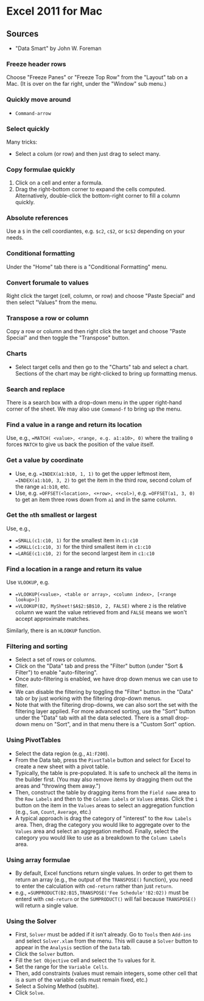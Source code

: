 
# Excel 2011 for Mac

## Sources

* "Data Smart" by John W. Foreman

### Freeze header rows

Choose "Freeze Panes" or "Freeze Top Row" from the "Layout" tab on a Mac. (It is
over on the far right, under the "Window" sub menu.)

### Quickly move around

* `Command-arrow`

### Select quickly

Many tricks:

* Select a colum (or row) and then just drag to select many.

### Copy formulae quickly

1. Click on a cell and enter a formula.
2. Drag the right-bottom corner to expand the cells computed. Alternatively, double-click
the bottom-right corner to fill a column quickly.

### Absolute references

Use a `$` in the cell coordiantes, e.g. `$c2`, `c$2`, or `$c$2` depending on your needs.

### Conditional formatting

Under the "Home" tab there is a "Conditional Formatting" menu.

### Convert forumale to values

Right click the target (cell, column, or row) and choose "Paste Special" and then select
"Values" from the menu.

### Transpose a row or column

Copy a row or column and then right click the target and choose "Paste Special" and then 
toggle the "Transpose" button.

### Charts

* Select target cells and then go to the "Charts" tab and select a chart. Sections of the
chart may be right-clicked to bring up formatting menus.

### Search and replace 

There is a search box with a drop-down menu in the upper right-hand corner of the
sheet. We may also use `Command-f` to bring up the menu.

### Find a value in a range and return its location

Use, e.g., `=MATCH( <value>, <range, e.g. a1:a10>, 0)` where the trailing `0` forces
`MATCH` to give us back the position of the value itself.

### Get a value by coordinate

* Use, e.g. `=INDEX(a1:b10, 1, 1)` to get the upper leftmost item, `=INDEX(a1:b10, 3, 2)`
to get the item in the third row, second colum of the range `a1:b10`, etc.
* Use, e.g. `=OFFSET(<location>, <+row>, <+col>)`, e.g. `=OFFSET(a1, 3, 0)` to get an
item three rows down from `a1` and in the same column.

### Get the `n`th smallest or largest

Use, e.g.,

* `=SMALL(c1:c10, 1)` for the smallest item in `c1:c10`
* `=SMALL(c1:c10, 3)` for the third smallest item in `c1:c10`
* `=LARGE(c1:c10, 2)` for the second largest item in `c1:c10`

### Find a location in a range and return its value

Use `VLOOKUP`, e.g.

* `=VLOOKUP(<value>, <table or array>, <column index>, [<range lookup>])`
* `=VLOOKUP(B2, MySheet!$A$2:$B$10, 2, FALSE)` where `2` is the relative column we
want the value retrieved from and `FALSE` means we won't accept approximate matches.

Similarly, there is an `HLOOKUP` function.

### Filtering and sorting

* Select a set of rows or columns.
* Click on the "Data" tab and press the "Filter" button (under "Sort & Filter") to 
enable "auto-filtering".
* Once auto-filtering is enabled, we have drop down menus we can use to filter.
* We can disable the filtering by toggling the "Filter" button in the "Data" tab
or by just working with the filtering drop-down menus.
* Note that with the filtering drop-downs, we can also sort the set with the
filtering layer applied. For more advanced sorting, use the "Sort" button under
the "Data" tab with all the data selected. There is a small drop-down menu on "Sort",
and in that menu there is a "Custom Sort" option.

### Using PivotTables

* Select the data region (e.g., `A1:F200`).
* From the Data tab, press the `PivotTable` button and select for Excel to create a new
sheet with a pivot table.
* Typically, the table is pre-populated. It is safe to uncheck all the items in the builder
first. (You may also remove items by dragging them out the areas and "throwing them away.")
* Then, construct the table by dragging items from the `Field name` area to the `Row Labels`
and then to the `Column Labels` or `Values` areas. Click the `i` button on the item in
the `Values` areas to select an aggregation function (e.g., `Sum`, `Count`, `Average`, etc.)
* A typical approach is drag the category of "interest" to the `Row Labels` area. Then,
drag the category you would like to aggregate over to the `Values` area and select an
aggregation method. Finally, select the category you would like to use as a breakdown to
the `Column Labels` area.

### Using array formulae

* By default, Excel functions return single values. In order to get them to return an 
array (e.g., the output of the `TRANSPOSE()` function), you need to enter the calculation
with `cmd-return` rather than just `return`.
* e.g., `=SUMPRODUCT(B2:B15,TRANSPOSE('Fee Schedule'!B2:O2))` must be enterd with 
`cmd-return` or the `SUMPRODUCT()` will fail because `TRANSPOSE()` will return a 
single value.

### Using the Solver

* First, `Solver` must be added if it isn't already. Go to `Tools` then `Add-ins`
and select `Solver.xlam` from the menu. This will cause a `Solver` button to appear in
the `Analysis` section of the `Data` tab.
* Click the `Solver` button.
* Fill the `Set Objective` cell and select the `To` values for it.
* Set the range for the `Variable Cells`.
* Then, add constraints (values must remain integers, some other cell that is a sum of the
variable cells must remain fixed, etc.)
* Select a Solving Method (sublte).
* Click `Solve`.
